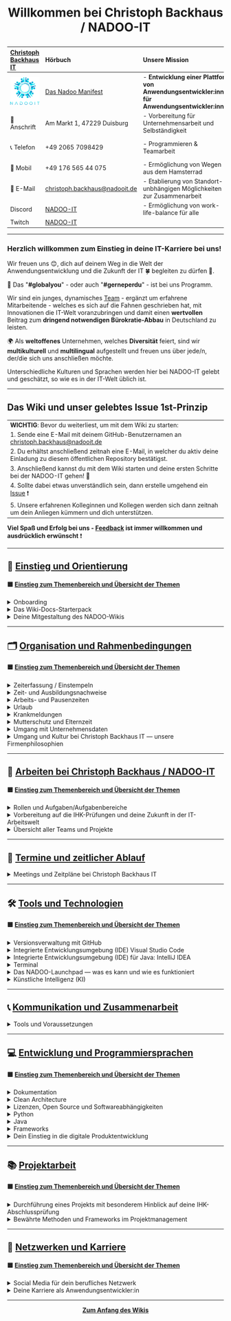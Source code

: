 # <p align="center">Willkommen bei Christoph Backhaus / NADOO-IT</p>

| [Christoph Backhaus IT](https://wirrettendeinezeit.de) | **Hörbuch**                                                                                                                                                | **Unsere Mission**                                                                              | **Unsere Kernwerte**                                                                           |
| :----------------------------------------------------- | :--------------------------------------------------------------------------------------------------------------------------------------------------------- | :---------------------------------------------------------------------------------------------- | :--------------------------------------------------------------------------------------------- |
| ![NADOO-IT](images/nadooit.png)                        | [Das Nadoo Manifest](https://open.spotify.com/playlist/46JIKBvnuF7tYp9RSVUMFC?si=5e7145b2b7d34bc4&trk=public_post_comment-text&nd=1&dlsi=fb9cdd3ba7aa415a) | - **Entwicklung einer Plattform von Anwendungsentwickler:innen für Anwendungsentwickler:innen** | - **Es gibt keine Fehler, sondern ausschließlich Chancen, sich gemeinsam weiterzuentwickeln!** |
| 🏣 Anschrift                                           | Am Markt 1, 47229 Duisburg                                                                                                                                 | - Vorbereitung für Unternehmensarbeit und Selbständigkeit                                       | - **Es gibt keine dummen Fragen!**                                                             |
| 📞 Telefon                                             | +49 2065 7098429                                                                                                                                           | - Programmieren & Teamarbeit                                                                    | - **nur gemeinsam/zusammen sind wir stark!**                                                   |
| 📱 Mobil                                               | +49 176 565 44 075                                                                                                                                         | - Ermöglichung von Wegen aus dem Hamsterrad                                                     |                                                                                                |
| 📧 E-Mail                                              | <christoph.backhaus@nadooit.de>                                                                                                                            | - Etablierung von Standort-unbhängigen Möglichkeiten zur Zusammenarbeit                         |                                                                                                |
| Discord                                                | [NADOO-IT](https://discord.gg/Ffv4JTFE7E)                                                                                                                  | - Ermöglichung von work-life-balance für alle                                                   | -Vereinbarkeit von Job & Familie                                                               |
| Twitch                                                 | [NADOO-IT](https://www.twitch.tv/nadooit_christophba)                                                                                                      |                                                                                                 |                                                                                                |

---

### Herzlich willkommen zum Einstieg in deine IT-Karriere bei uns!

Wir freuen uns 😊, dich auf deinem Weg in die Welt der Anwendungsentwicklung und die Zukunft der IT 🍀 begleiten zu dürfen 🙏.

🤝 Das "**#globalyou**" - oder auch "**#gerneperdu**" - ist bei uns Programm.

Wir sind ein junges, dynamisches [Team](https://github.com/orgs/NADOOIT/people) - ergänzt um erfahrene Mitarbeitende - welches es sich auf die Fahnen geschrieben hat, mit Innovationen die IT-Welt voranzubringen und damit einen **wertvollen** Beitrag zum **dringend notwendigen Bürokratie-Abbau** in Deutschland zu leisten.

🌍 Als **weltoffenes** Unternehmen, welches **Diversität** feiert, sind wir **multikulturell** und **multilingual** aufgestellt und freuen uns über jede/n, der/die sich uns anschließen möchte.

Unterschiedliche Kulturen und Sprachen werden hier bei NADOO-IT gelebt und geschätzt, so wie es in der IT-Welt üblich ist.

---

## Das Wiki und unser gelebtes Issue 1st-Prinzip

|                                                                                                                                           |
| :---------------------------------------------------------------------------------------------------------------------------------------- |
| **WICHTIG**: Bevor du weiterliest, um mit dem Wiki zu starten:                                                                            |
| 1. Sende eine E-Mail mit deinem GitHub-Benutzernamen an <christoph.backhaus@nadooit.de>                                                   |
| 2. Du erhältst anschließend zeitnah eine E-Mail, in welcher du aktiv deine Einladung zu diesem öffentlichen Repository bestätigst.        |
| 3. Anschließend kannst du mit dem Wiki starten und deine ersten Schritte bei der NADOO-IT gehen! 🚀                                       |
| 4. Sollte dabei etwas unverständlich sein, dann erstelle umgehend ein [Issue](https://github.com/NADOOIT/NADOO-Wiki/issues/new/choose) ❗ |
| 5. Unsere erfahrenen Kolleginnen und Kollegen werden sich dann zeitnah um dein Anliegen kümmern und dich unterstützen.                    |

**Viel Spaß und Erfolg bei uns - [Feedback](/docs/01-organisation/07-feedback-kultur/README.md) ist immer willkommen und ausdrücklich erwünscht** ❗

---

<!-- Einstieg & Orientierung -->

## 📘 [**Einstieg und Orientierung**](docs/00-willkommen/README.md)

#### 🟦 [**Einstieg zum Themenbereich und Übersicht der Themen**](docs/00-willkommen/README.md)

<details>
<summary>Onboarding</summary>

&nbsp;&nbsp;🔹 [Leitfaden für deinen ersten Tag](/docs/00-willkommen/01-leitfaden/README.md)

</details>

<details>
<summary>Das Wiki-Docs-Starterpack</summary>

&nbsp;&nbsp;🔹 [NADOO-IT for Newbies: die wichtigsten Docs für deine Einstiegsphase](/docs/00-willkommen/02-starterpack/README.md)

</details>

<details>
<summary>Deine Mitgestaltung des NADOO-Wikis</summary>

&emsp;🎨 [**Der Wiki-Doc-Styleguide:** Einführung und Inhaltsverzeichnis](/docs/00-willkommen/03-styleguide/README.md)

&nbsp;&nbsp;🔹 [[Textvorlage / Template] Platzhalter für leere Docs](/docs/00-willkommen/03-styleguide/00-platzhalter/README.md) <br>
&emsp;&emsp;◻️ [Step-by-Step: so verwendest du die Vorlage](/docs/00-willkommen/03-styleguide/00-platzhalter/01-anleitung/README.md) <br>
&emsp;&emsp;◻️ [Vorschau des Platzhalters zur Ansicht im Browser](/docs/00-willkommen/03-styleguide/00-platzhalter/02-vorschau/README.md) <br>

</details>

---

<!-- 1. Organisation und Rahmenbedingungen -->

## 🗂️ [**Organisation und Rahmenbedingungen**](docs/01-organisation/README.md)

#### 🟦 [**Einstieg zum Themenbereich und Übersicht der Themen**](docs/01-organisation/README.md)

<!-- Zeiterfassung mit NADOO-Launchpad -->

<details>
<summary>Zeiterfassung / Einstempeln </summary>
  
  &nbsp;&nbsp;🔹 [Erfassung deiner Arbeits- und Pausenzeiten mit dem NADOO-Launchpad](docs/01-organisation/01-zeiterfassung/README.md) 
  <!-- ↑ hier nachträglich die Feature-Erklärung / Anleitung zur Zeiterfassung aus dem Launchpad-Guide in Themenabschnitt Tools rüberkopieren (bleibt weiterhin auch im Launchpad-Guide, NICHT ausschneiden). ggf. um Einleitungstext bzw. wenn notwendig/sinnvoll, weitere Infos ergänzen -->
</details>

<!-- Zeit- und Ausbildungsnachweise -->

<details>
<summary>Zeit- und Ausbildungsnachweise</summary>

&emsp;📄 [Kapitel-Übersicht](docs/01-organisation/02-zeit_und_ausbildungsnachweise/README.md)

&nbsp;&nbsp;🔹 [Beispiele für Ausbildungs- und Zeitnachweise](docs/01-organisation/02-zeit_und_ausbildungsnachweise/01-beispiele/README.md) <br>
&nbsp;&nbsp;🔹 [Dateibenennungsrichtlinien](docs/01-organisation/02-zeit_und_ausbildungsnachweise/02-dateibenennung/README.md) <br>
&nbsp;&nbsp;🔹 [Überprüfung der Dateinamen](/docs/01-organisation/02-zeit_und_ausbildungsnachweise/03-ueberpruefung/README.md) <br>

</details>

<!-- Arbeitszeit und Pausen -->

<details>
<summary>Arbeits- und Pausenzeiten</summary>

&nbsp;&nbsp;🔹 [Arbeitszeit und Pausen](docs/01-organisation/03-arbeits_und_pausenzeiten/README.md)

</details>

<!-- Urlaub -->

<details>
<summary>Urlaub</summary>

&nbsp;&nbsp;🔹 [Urlaubsregelung](docs/01-organisation/04-urlaub/README.md)

</details>

<!-- Krankmeldungen -->

<details>
<summary>Krankmeldungen</summary>

&nbsp;&nbsp;🔹 [Ablauf bei Krankmeldungen](docs/01-organisation/05-krankmeldungen/README.md)

</details>

<!-- Mutterschutz und Elternzeit -->

<details>
<summary>Mutterschutz und Elternzeit</summary>

&nbsp;&nbsp;🔹 [Gesetzliche Regelungen zu Mutterschutz und Elternzeit](/docs/01-organisation/06-mutterschutz_und_elternzeit/README.md)

</details>

<!-- Datenschutz -->

<details>
<summary>Umgang mit Unternehmensdaten</summary>

&nbsp;&nbsp;🔹 [Umgang mit Unternehmensdaten bei Christoph Backhaus IT — Sicherheit und Vertraulichkeit als oberste Priorität](/docs/01-organisation/07-datenschutz/README.md)

</details>

<!-- NADOO-Philosophie -->

<details>
<summary>Umgang und Kultur bei Christoph Backhaus IT — unsere Firmenphilosophien</summary>

&emsp;📄 [Kapitel-Übersicht](/docs/01-organisation/08-firmenphilosophie/README.md)

&nbsp;&nbsp;🔹 [Unsere Verhaltensregeln](/docs/01-organisation/08-firmenphilosophie/01-verhaltensregeln/README.md) <br>
&nbsp;&nbsp;🔹 [Meinungsaustausch bei Christoph Backhaus IT: eine Kultur, die von Feedback lebt](/docs/01-organisation/08-firmenphilosophie/02-feedback-kultur/README.md) <br>
&nbsp;&nbsp;🔹 [KAIZEN bei Christoph Backhaus IT: eine Kultur der kontinuierlichen Verbesserung](/docs/01-organisation/08-firmenphilosophie/03-kaizen/README.md) <br>

</details>

---

<!-- 2. Arbeiten bei NADOO -->

## 🏢 [**Arbeiten bei Christoph Backhaus / NADOO-IT**](/docs/02-arbeiten_bei_nadoo/README.md)

#### 🟦 [**Einstieg zum Themenbereich und Übersicht der Themen**](/docs/02-arbeiten_bei_nadoo/README.md)

<!-- Rollen und Aufgaben/Aufgabenbereiche -->

<details>
<summary>Rollen und Aufgaben/Aufgabenbereiche</summary>

&emsp;📄 [Kapitel-Übersicht](/docs/02-arbeiten_bei_nadoo/01-rollen_und_aufgaben/README.md)

&nbsp;&nbsp;🔹 [Rolle: Dokumentar(ist):in](/docs/02-arbeiten_bei_nadoo/01-rollen_und_aufgaben/01-dokumentar/README.md) <br>
&nbsp;&nbsp;🔹 [Rolle: Researcher:in](/docs/02-arbeiten_bei_nadoo/01-rollen_und_aufgaben/02-researcher/README.md) <br>
&nbsp;&nbsp;🔹 [Rolle: Entwickler:in](/docs/02-arbeiten_bei_nadoo/01-rollen_und_aufgaben/03-entwickler/README.md) <br>
&nbsp;&nbsp;🔹 [Rolle: Tester:in](/docs/02-arbeiten_bei_nadoo/01-rollen_und_aufgaben/04-tester/README.md) <br>
&nbsp;&nbsp;🔹 [Rolle: Teamkoordinator:in](/docs/02-arbeiten_bei_nadoo/01-rollen_und_aufgaben/05-teamkoordinator/README.md) <br>

</details>

<!-- Prüfungs-Vorbereitung und Präsentationstraining -->

<details>
<summary>Vorbereitung auf die IHK-Prüfungen und deine Zukunft in der IT-Arbeitswelt</summary>

&emsp;📄 [Kapitel-Übersicht](/docs/02-arbeiten_bei_nadoo/02-training_und_vorbereitung/README.md)

&nbsp;&nbsp;🔹 [Trainingsbeiträge](/docs/02-arbeiten_bei_nadoo/02-training_und_vorbereitung/01-trainingsbeitraege/README.md) <br>
&nbsp;&nbsp;🔹 [Präsentationstraining](/docs/02-arbeiten_bei_nadoo/02-training_und_vorbereitung/02-praesentationstraining/README.md) <br>

</details>

<!-- Übersicht der Teams (alt und aktiv) -->

<details>
<summary>Übersicht aller Teams und Projekte</summary>

&emsp;📄 [Kapitel-Übersicht](/docs/02-arbeiten_bei_nadoo/03-teams/README.md)

&nbsp;&nbsp;🔹 [Derzeit aktive Teams](docs/02-arbeiten_bei_nadoo/03-teams/01-aktive_teams/README.md) <br>
&nbsp;&nbsp;🔹 [Team-Archiv: ehemalige Teams und ihre abgeschlossenen Projekte](docs/02-arbeiten_bei_nadoo/03-teams/02-team_archiv/README.md) <br>

</details>

---

<!-- 3. Meetings und Zeitpläne -->

## 📅 [**Termine und zeitlicher Ablauf**](/docs/03-meetings/README.md)

<details>
<summary>Meetings und Zeitpläne bei Christoph Backhaus IT</summary>

&emsp;📄 [Kapitel-Übersicht](/docs/03-meetings/README.md)

&nbsp;&nbsp;🔹 [Zeitpläne des allgemeinen Morgenmeetings](/docs/03-meetings/01-allgemein-morgens/README.md) <br>
&nbsp;&nbsp;🔹 [11er-Meeting](/docs/03-meetings/02-11er/README.md) <br>
&nbsp;&nbsp;🔹 [Teamkoordinator:innen-Meeting](/docs/03-meetings/03-teamkoordination/README.md) <br>
&nbsp;&nbsp;🔹 [33er-Meeting](/docs/03-meetings/04-33er/README.md) <br>

</details>

---

<!-- 4. Tools und Technologien -->

## 🛠️ [**Tools und Technologien**](/docs/04-tools/README.md)

#### 🟦 [**Einstieg zum Themenbereich und Übersicht der Themen**](/docs/04-tools/README.md)

<!-- Github -->

<details>
<summary>Versionsverwaltung mit GitHub</summary>

&emsp;📄 [Kapitel-Übersicht](/docs/04-tools/01-github/README.md)

&nbsp;&nbsp;🔹 [**Repository**](/docs/04-tools/01-github/01-repository/README.md) <br>
&nbsp;&nbsp;🔹 [**Branches**](/docs/04-tools/01-github/02-branches/README.md) <br>
&emsp;&emsp;◻️ [GitHub Branch Protection: Sicherheit und Qualität im Entwicklungsprozess](/docs/04-tools/01-github/02-branches/01-protection/README.md) <br><br>
&nbsp;&nbsp;🔹 [**Pull Requests**](/docs/04-tools/01-github/03-pull-requests/README.md) <br>
&emsp;&emsp;◻️ [Merge Konflikte](/docs/04-tools/01-github/03-pull-requests/01-merge-konflikte/README.md) <br>
&emsp;&emsp;◻️ [Code Review](/docs/04-tools/01-github/03-pull-requests/02-code-review/README.md) <br><br>
&nbsp;&nbsp;🔹 [**Issues**](/docs/04-tools/01-github/04-issues/README.md) <br>
&emsp;&emsp;◻️ [Selbstständig Veränderungen innerhalb des Wikis vornehmen: ein kleiner Guide](/docs/04-tools/01-github/04-issues/01-wiki-guide/README.md) <br>
&emsp;&emsp;◻️ [Labels](/docs/04-tools/01-github/04-issues/02-labels/README.md) <br>
&emsp;&emsp;◻️ [Types](/docs/04-tools/01-github/04-issues/03-types/README.md) <br>
&emsp;&emsp;◻️ [Assignees](/docs/04-tools/01-github/04-issues/04-assignees/README.md) <br>
&emsp;&emsp;◻️ [Milestones](/docs/04-tools/01-github/04-issues/05-milestones/README.md) <br>
&emsp;&emsp;◻️ [Projects](/docs/04-tools/01-github/04-issues/06-projects/README.md) <br>
&emsp;&emsp;◻️ [Discussions](/docs/04-tools/01-github/04-issues/07-discussions/README.md) <br>
&emsp;&emsp;◻️ [Templates](/docs/04-tools/01-github/04-issues/08-templates/README.md) <br><br>
&nbsp;&nbsp;🔹 [**Actions**](/docs/04-tools/01-github/05-actions/README.md) <br>
&nbsp;&nbsp;🔹 [**GitHub-Notifications und Visual Studio Code**](/docs/04-tools/01-github/06-notifications/README.md) <br>
&nbsp;&nbsp;🔹 [**Die GitHub-Suchfunktion effizient nutzen**](/docs/04-tools/01-github/07-suche/README.md) <br>
&nbsp;&nbsp;🔹 [**Markdown**](/docs/04-tools/01-github/08-markdown/README.md) <br>

</details>

<!-- Visual Studio Code -->

<details>
<summary>Integrierte Entwicklungsumgebung (IDE) Visual Studio Code</summary>

&emsp;📄 [Kapitel-Übersicht](/docs/04-tools/02-vscode/README.md)

&nbsp;&nbsp;🔹 [Installation und Einrichtung](/docs/04-tools/02-vscode/01-installation/README.md) <br>
&nbsp;&nbsp;🔹 [Plugins und Erweiterungen](/docs/04-tools/02-vscode/02-plugins/README.md) <br>
&nbsp;&nbsp;🔹 [Workspaces (Arbeitsbereiche)](/docs/04-tools/02-vscode/03-workspaces/README.md) <br>
&nbsp;&nbsp;🔹 [Editorfunktionen und IntelliSense](/docs/04-tools/02-vscode/04-editor/README.md) <br>
&nbsp;&nbsp;🔹 [Terminal und Debugging](/docs/04-tools/02-vscode/05-debugging/README.md) <br>

</details>

<!-- IntelliJ IDEA -->

<details>
<summary>Integrierte Entwicklungsumgebung (IDE) für Java: IntelliJ IDEA</summary>

&emsp;📄 [Kapitel-Übersicht](/docs/04-tools/03-intellij/README.md)

&nbsp;&nbsp;🔹 [IntelliJ IDEA — Ein Überblick](/docs/04-tools/03-intellij/01-ueberblick/README.md) <br>
&nbsp;&nbsp;🔹 [Installation und Einrichtung](/docs/04-tools/03-intellij/02-installation/README.md) <br>

</details>

<!-- Terminal -->

<details>
<summary>Terminal</summary>

&nbsp;&nbsp;🔹 [Das Terminal — die Grundlagen](/docs/04-tools/04-terminal/README.md)

</details>

<!-- Launchpad -->

<details>
<summary>Das NADOO-Launchpad — was es kann und wie es funktioniert</summary>

&emsp;📄 [Kapitel-Übersicht](/docs/04-tools/05-launchpad/README.md)

&nbsp;&nbsp;🔹 [**Das NADOO-Launchpad - ein grundlegender Überblick**](/docs/04-tools/05-launchpad/01-ueberblick/README.md) <br>
&emsp;&emsp;◻️ [Installation [Windows]](/docs/04-tools/05-launchpad/01-ueberblick/01-windows/README.md) <br>
&emsp;&emsp;◻️ [Installation [MAC]](/docs/04-tools/05-launchpad/01-ueberblick/02-mac/README.md) <br><br>
&nbsp;&nbsp;🔹 [**Der Launchpad-Feature-Guide: Funktions- und Anwendungsweise aller Features und Komponenten**](/docs/04-tools/05-launchpad/02-features/README.md) <br>
&emsp;&emsp;◻️ [[Feature-Guide] Menüleiste](/docs/04-tools/05-launchpad/02-features/01-menu/README.md) <br>
&emsp;&emsp;◻️ [[Feature-Guide] Berechtigungen](/docs/04-tools/05-launchpad/02-features/02-berechtigungen/README.md) <br>
&emsp;&emsp;◻️ [[Feature-Guide]: Tokens](/docs/04-tools/05-launchpad/01-guide/03-tokens/README.md) <br>
&emsp;&emsp;◻️ [[Feature-Guide] Erfassung der Arbeitszeiten](/docs/04-tools/05-launchpad/02-features/04-zeiterfassung/README.md) <br>
&emsp;&emsp;◻️ [[Feature-Guide] Projektverwaltung](/docs/04-tools/05-launchpad/02-features/05-projektverwaltung/README.md) <br>
&emsp;&emsp;◻️ [[Feature-Guide] Aktivitäten](/docs/04-tools/05-launchpad/02-features/06-aktivitaeten/README.md) <br>
&emsp;&emsp;◻️ [[Feature-Guide]: Wochenübersicht](/docs/04-tools/05-launchpad/02-features/07-wochenuebersicht/README.md) <br>
&emsp;&emsp;◻️ [[Feature-Guide] Watchdog](/docs/04-tools/05-launchpad/02-features/08-watchdog/README.md) <br>
&emsp;&emsp;◻️ [[Feature-Guide] Create Snippets](/docs/04-tools/05-launchpad/02-features/09-create_snippets/README.md) <br>
&emsp;&emsp;◻️ [[Feature-Guide] Function Names](/docs/04-tools/05-launchpad/02-features/10-function_names/README.md) <br>
&emsp;&emsp;◻️ [[Feature-Guide] Tokens versenden](/docs/04-tools/05-launchpad/02-features/11-t_bar_senden/README.md) <br><br>
&nbsp;&nbsp;🔹 [**Video-Tutorials und Demonstrationen**](/docs/04-tools/05-launchpad/03-videos/README.md) <br>

</details>

<!-- KI -->

<details>
<summary>Künstliche Intelligenz (KI)</summary>

&emsp;📄 [Kapitel-Übersicht](/docs/04-tools/06-ki/README.md)

&nbsp;&nbsp;🔹 [KI‐Nutzung: Ein umfassender Leitfaden](/docs/04-tools/06-ki/01-leitfaden/README.md) <br>
&nbsp;&nbsp;🔹 [Large Language Model (LLM) und das Apple MLX (MacOS Silicon) Framework — ein Vergleich](/docs/04-tools/06-ki/02-llm-mlx/README.md) <br>
&nbsp;&nbsp;🔹 [Nutzung der Gemini API – eine Anleitung](/docs/04-tools/06-ki/03-gemini/README.md) <br>

</details>

---

<!-- 5. Kommunikation -->

## 📞 [**Kommunikation und Zusammenarbeit**](/docs/05-kommunikation/README.md)

<details>
<summary>Tools und Voraussetzungen</summary>

&emsp;📄 [Kapitel-Übersicht](/docs/05-kommunikation/README.md)

&nbsp;&nbsp;🔹 [**Discord: Die zentrale Kommunikationsplattform bei Christoph Backhaus / NADOO-IT**](/docs/05-kommunikation/01-discord/README.md) <br>
&emsp;&emsp;◻️ [Anmeldung und Einrichtung](/docs/05-kommunikation/01-discord/01-einrichtung/README.md) <br><br>
&nbsp;&nbsp;🔹 [**Video- und Bildschirmübertragung**](/docs/05-kommunikation/02-webcam/README.md) <br>
&emsp;&emsp;◻️ [Das Android-Smartphone als Webcam nutzen](/docs/05-kommunikation/02-webcam/01-droidcam/README.md) <br>
&emsp;&emsp;◻️ [Das iPhone als Webcam für den Mac verwenden](/docs/05-kommunikation/02-webcam/02-ios/README.md) <br>

</details>

---

<!-- 6. Entwicklung und Programmiersprachen -->

## 💻 [**Entwicklung und Programmiersprachen**](/docs/06-entwicklung/README.md)

#### 🟦 [**Einstieg zum Themenbereich und Übersicht der Themen**](/docs/06-entwicklung/README.md)

<details>
<summary>Dokumentation</summary>

&nbsp;&nbsp;🔹 [Dokumentation](/docs/06-entwicklung/01-dokumentation/README.md)

</details>

<!-- Clean Architecture -->

<details>
<summary>Clean Architecture</summary>

&emsp;📄 [Kapitel-Übersicht](/docs/06-entwicklung/02-clean_architecture/README.md)

&nbsp;&nbsp;🔹 [Clean Architecture in der Praxis](/docs/06-entwicklung/02-clean_architecture/01-praxisbeispiel/README.md) <br>
&nbsp;&nbsp;🔹 [Best Practices und Tipps für Einsteiger(-Teams)](/docs/06-entwicklung/02-clean_architecture/02-best_practices/README.md) <br>

</details>

<!-- Lizenzen und Open Source -->

<details>
<summary>Lizenzen, Open Source und Softwareabhängigkeiten</summary>
  
  &nbsp;&nbsp;🔹 [Lizenzen, Open Source und die Welt der Softwareabhängigkeiten](docs/06-entwicklung/06-digitale_produkte/03-lizenzen_open_source/README.md) <br>

</details>

<!-- Python -->

<details>
<summary>Python</summary>

&emsp;📄 [Kapitel-Übersicht](docs/06-entwicklung/04-python/README.md)

&nbsp;&nbsp;🔹 [**Erste Schritte**](/docs/06-entwicklung/04-python/01-einstieg/README.md) <br>
&emsp;&emsp;◻️ [Python und virtuelle Umgebungen — ein Überblick](/docs/06-entwicklung/04-python/01-einstieg/01-virtuelle_umgebungen/README.md) <br>
&emsp;&emsp;◻️ [Installation und Erstellung der virtuellen Umgebung](/docs/06-entwicklung/04-python/01-einstieg/02-installation/README.md) <br>
&emsp;&emsp;◻️ [Python-Grundkonzepte: Veranschaulichung anhand eines Beispielskripts](/docs/06-entwicklung/04-python/01-einstieg/03-grundkonzept_bsp/README.md) <br><br>
&nbsp;&nbsp;🔹 [**Debugging in Python**](/docs/04-entwicklung/04-python/02-debugging/README.md) <br>

</details>

<!-- Java -->

<details>
<summary>Java</summary>
  
  &emsp;📄 [Kapitel-Übersicht](docs/06-entwicklung/05-java/README.md) <!-- vorsorglich angelegt, da hier wohl noch mehr Inhalte eingeplant sind -->
  
  &nbsp;&nbsp;🔹 [Java](/docs/06-entwicklung/05-java/README.md)
  
</details>

<!-- Frameworks -->

<details>
<summary>Frameworks</summary>

&emsp;📄 [Kapitel-Übersicht](docs/06-entwicklung/06-frameworks/README.md)

&nbsp;&nbsp;🔹 [**Das NADOO-IT-Framework**](/docs/06-entwicklung/06-frameworks/06-frameworks/01-nadoo_framework/README.md)

&nbsp;&nbsp;🔹 [**Briefcase und Toga: Python-Frameworks für plattformübergreifende Apps**](/docs/06-entwicklung/06-frameworks/02-briefcase_und_toga/README.md) <br>
&emsp;&emsp;◻️ [Briefcase](/docs/06-entwicklung/06-frameworks/02-briefcase_und_toga/01-briefcase/README.md) <br>
&emsp;&emsp;◻️ [Toga](/docs/06-entwicklung/06-frameworks/02-briefcase_und_toga/02-toga/README.md) <br>
&emsp;&emsp;◻️ [Briefcase und Toga Hand in Hand - die beiden Tools im Vergleich und in Kombination](/docs/06-entwicklung/06-frameworks/02-briefcase_und_toga/03-zusammenspiel/README.md) <br>
&emsp;&emsp;◻️ [Debugging und Fehlerbehandlung in Briefcase und Toga](/docs/06-entwicklung/06-frameworks/02-briefcase_und_toga/04-debugging/README.md) <br>

</details>

<!-- Digitale Produktentwicklung -->

<details>
<summary>Dein Einstieg in die digitale Produktentwicklung</summary>

&emsp;📄 [Kapitel-Übersicht](docs/06-entwicklung/07-digitale_produktentwicklung/README.md)

&nbsp;&nbsp;🔹 [Phase 1: Ideenfindung und Projektvorbereitung](docs/06-entwicklung/07-digitale_produktentwicklung/01-idee_und_vorbereitung/README.md) <br>
&nbsp;&nbsp;🔹 [Phase 2: Von der Idee zur Umsetzung](docs/06-entwicklung/07-digitale_produktentwicklung/02-umsetzung/README.md) <br>
&nbsp;&nbsp;🔹 [Phase 3: Feedback und Testing](docs/06-entwicklung/07-digitale_produktentwicklung/03-feedback_und_testing/README.md) <br>

</details>

---

<!-- 7. Methoden -->

## 📚 [Projektarbeit](/docs/07-methoden_und_projekte/README.md)

#### 🟦 [**Einstieg zum Themenbereich und Übersicht der Themen**](/docs/07-methoden_und_projekte/README.md)

<details>
<summary>Durchführung eines Projekts mit besonderem Hinblick auf deine IHK-Abschlussprüfung</summary>

  &emsp;📄 [Kapitel-Übersicht](/docs/07-methoden_und_projekte/01-projektmanagement/README.md)
  
  &nbsp;&nbsp;🔹 [**Zeitmanagement**](/docs/07-methoden_und_projekte/01-projektmanagement/01-zeitmanagement/README.md) <br>
  &nbsp;&nbsp;🔹 [**Projektplanung**](/docs/07-methoden_und_projekte/01-projektmanagement/02-planung/README.md) <br>
        &emsp;&emsp;◻️ [Leitfaden zur Erstellung eines Projektantrags](/docs/07-methoden_und_projekte/01-projektmanagement/02-planung/01-antrag/README.md) <br><br>
  &nbsp;&nbsp;🔹 [**Projektmanagement**](/docs/07-methoden_und_projekte/01-projektmanagement/03-projektmanagement/README.md) <br>
  &nbsp;&nbsp;🔹 [**Projektphasen**](/docs/07-methoden_und_projekte/01-projektmanagement/01-projektmanagement/04-phasen/README.md) <br>
  &nbsp;&nbsp;🔹 [**Das IHK-Abschlussprojekt**](/docs/07-methoden_und_projekte/01-projektmanagement/05-abschlussprojekt/README.md) <br>

</details>

<!-- Methoden und Frameworks? -->

<details>
<summary>Bewährte Methoden und Frameworks im Projektmanagement</summary>

  &emsp;📄 [Kapitel-Übersicht](/docs/07-methoden_und_projekte/02-methoden/README.md)
  
  &nbsp;&nbsp;🔹 [Scrum](/docs/07-methoden_und_projekte/02-methoden/01-scrum/README.md) <br>
  &nbsp;&nbsp;🔹 [Kanban](/docs/07-methoden_und_projekte/02-methoden/02-kanban/README.md) <br>

</details>

---

<!--8. Netzwerken und Karriere-->

## 🚀 [Netzwerken und Karriere](/docs/08-karriere/README.md)

#### 🟦 [**Einstieg zum Themenbereich und Übersicht der Themen**](/docs/08-karriere/README.md)

<!-- Social Media zum Netzwerken -->

<details>
<summary>Social Media für dein berufliches Netzwerk</summary>

&emsp;📄 [Kapitel-Übersicht](/docs/08-karriere/01-social_media_netzwerk/README.md)

&nbsp;&nbsp;🔹 [Dein GitHub-Profil](/docs/08-karriere/01-social_media_netzwerk/01-github/README.md) <br>
&nbsp;&nbsp;🔹 [Dein LinkedIn-Profil](/docs/08-karriere/01-social_media_netzwerk/02-linkedin/README.md) <br>
&nbsp;&nbsp;🔹 [Dein Xing-Profil](/docs/08-karriere/01-social_media_netzwerk/03-xing/README.md) <br>
&nbsp;&nbsp;🔹 [Online-Kalender mit Doodle einrichten und in LinkedIn-Profil integrieren](/docs/08-karriere/01-social_media_netzwerk/04-doodle_kalender/README.md) <br>

</details>

<!-- Anwendungsentwickler-Karriere - Tipps, Hinweise, Empfehlungen und Ähnliches -->

<details>
<summary>Deine Karriere als Anwendungsentwickler:in</summary>

&emsp;📄 [Kapitel-Übersicht](/docs/08-karriere/02-anwendungsentwickler_beruf/README.md)

&nbsp;&nbsp;🔹 [**Die Verantwortung und Unsicherheit des Programmierer‐Daseins**](/docs/08-karriere/02-anwendungsentwickler_beruf/01-programmierer_dasein/README.md) <br>
&nbsp;&nbsp;🔹 [**Das Bewerbungsverfahren im IT-Sektor**](/docs/08-karriere/02-anwendungsentwickler_beruf/02-bewerbungsverfahren/README.md) <br>
&emsp;&emsp;◻️ [IT-Lebenslauf-101](/docs/08-karriere/02-anwendungsentwickler_beruf/02-bewerbungsverfahren//01-lebenslauf/README.md) <br>
&emsp;&emsp;◻️ [Technische Interviews und Coding-Aufgaben im Bewerbungsverfahren](/docs/08-karriere/02-anwendungsentwickler_beruf/02-bewerbungsverfahren//02-technisches_interview/README.md) <br>
&emsp;&emsp;◻️ [Do's & Dont's bei der Bewerbung um eine Stelle als Anwendungsentwickler](/docs/08-karriere/02-anwendungsentwickler_beruf/02-bewerbungsverfahren//03-dos_and_donts/README.md) <br><br>
&nbsp;&nbsp;🔹 [**Mögliche interessante Orte zum Arbeiten und Lernen**](/docs/08-karriere/02-anwendungsentwickler_beruf/03-lernen_und_arbeiten/README.md) <br>
&nbsp;&nbsp;🔹 [**Karrieremöglichkeiten bei Christoph Backhaus IT**](/docs/08-karriere/02-anwendungsentwickler_beruf/04-karriere_bei_nadoo/README.md) <br>

</details>

---

<p  align="center"><a href="/docs/00-willkommen/README.md"><strong>Zum Anfang des Wikis</strong></a></p>
